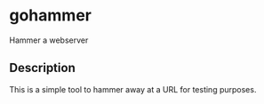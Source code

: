 # gohammer
Hammer a webserver

## Description

This is a simple tool to hammer away at a URL for testing purposes.
